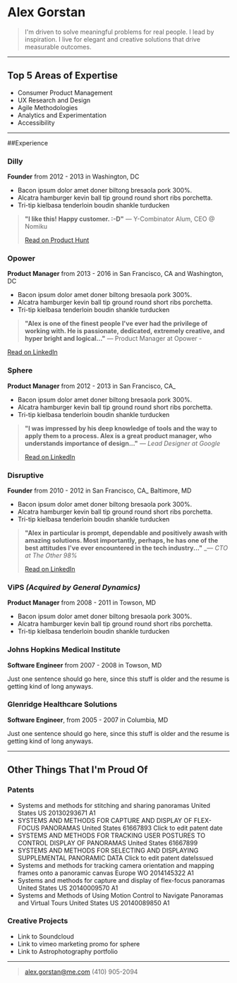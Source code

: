 # Alex Gorstan
>I'm driven to solve meaningful problems for real people. I lead by inspiration. I live for elegant and creative solutions that drive measurable outcomes.

-----------------------------------------------------------------------------------------------
## Top 5 Areas of Expertise
- Consumer Product Management
- UX Research and Design
- Agile Methodologies
- Analytics and Experimentation
- Accessibility
-----------------------------------------------------------------------------------------------
##Experience
### Dilly
**Founder** from 2012 - 2013 in Washington, DC
* Bacon ipsum dolor amet doner biltong bresaola pork 300%.
* Alcatra hamburger kevin ball tip ground round short ribs porchetta.
* Tri-tip kielbasa tenderloin boudin shankle turducken

>**"I like this! Happy customer. :-D"** — Y-Combinator Alum, CEO @ Nomiku
>
>  [Read on Product Hunt](www.google.com)

### Opower
**Product Manager** from 2013 - 2016 in San Francisco, CA and Washington, DC
* Bacon ipsum dolor amet doner biltong bresaola pork 300%.
* Alcatra hamburger kevin ball tip ground round short ribs porchetta.
* Tri-tip kielbasa tenderloin boudin shankle turducken

>**"Alex is one of the finest people I've ever had the privilege of working with. He is passionate, dedicated, extremely creative, and hyper bright and logical..."** — Product Manager at Opower - 
>
[Read on LinkedIn](www.google.com)

### Sphere
**Product Manager** from 2012 - 2013 in San Francisco, CA_
* Bacon ipsum dolor amet doner biltong bresaola pork 300%.
* Alcatra hamburger kevin ball tip ground round short ribs porchetta.
* Tri-tip kielbasa tenderloin boudin shankle turducken

>**"I was impressed by his deep knowledge of tools and the way to apply them to a process. Alex is a great product manager, who understands importance of design..."** _— Lead Designer at Google_ 
>
>[Read on LinkedIn](www.google.com)

### Disruptive
**Founder** from 2010 - 2012 in San Francisco, CA_ Baltimore, MD
* Bacon ipsum dolor amet doner biltong bresaola pork 300%.
* Alcatra hamburger kevin ball tip ground round short ribs porchetta.
* Tri-tip kielbasa tenderloin boudin shankle turducken

>**"Alex in particular is prompt, dependable and positively awash with amazing solutions. Most importantly, perhaps, he has one of the best attitudes I've ever encountered in the tech industry..."** _— _CTO at The Other 98%_
>
>  [Read on LinkedIn](www.google.com)

### ViPS _(Acquired by General Dynamics)_
**Product Manager** from 2008 - 2011 in Towson, MD

* Bacon ipsum dolor amet doner biltong bresaola pork 300%.
* Alcatra hamburger kevin ball tip ground round short ribs porchetta.
* Tri-tip kielbasa tenderloin boudin shankle turducken

### Johns Hopkins Medical Institute
**Software Engineer** from 2007 - 2008 in Towson, MD

Just one sentence should go here, since this stuff is older and the resume is getting kind of long anyways.
### Glenridge Healthcare Solutions
**Software Engineer**, from 2005 - 2007 in Columbia, MD

Just one sentence should go here, since this stuff is older and the resume is getting kind of long anyways.


-----------------------------------------------------------------------------------------------
## Other Things That I'm Proud Of
### Patents
* Systems and methods for stitching and sharing panoramas
United States US 20130293671 A1
* SYSTEMS AND METHODS FOR CAPTURE AND DISPLAY OF FLEX-FOCUS PANORAMAS
United States 61667893
Click to edit patent date
* SYSTEMS AND METHODS FOR TRACKING USER POSTURES TO CONTROL DISPLAY OF PANORAMAS
United States 61667899
* SYSTEMS AND METHODS FOR SELECTING AND DISPLAYING SUPPLEMENTAL PANORAMIC DATA
Click to edit patent dateIssued 
* Systems and methods for tracking camera orientation and mapping frames onto a panoramic canvas
Europe WO 2014145322 A1
* Systems and methods for capture and display of flex-focus panoramas
United States US 20140009570 A1
* Systems and Methods of Using Motion Control to Navigate Panoramas and Virtual Tours
United States US 20140089850 A1

### Creative Projects
* Link to Soundcloud
* Link to vimeo marketing promo for sphere
* Link to Astrophotography portfolio


---
> [alex.gorstan@me.com](mailto:alex.gorstan@me.com)
> (410) 905-2094
